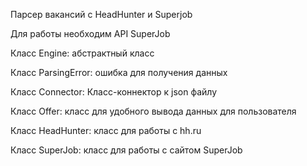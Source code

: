 Парсер вакансий с HeadHunter и Superjob

Для работы необходим API SuperJob

Класс Engine:
абстрактный класс

Класс ParsingError:
ошибка для получения данных

Класс Connector:
Класс-коннектор к json файлу

Класс Offer:
класс для удобного вывода данных для пользователя

Класс HeadHunter:
класс для работы с hh.ru

Класс SuperJob:
класс для работы с сайтом SuperJob
